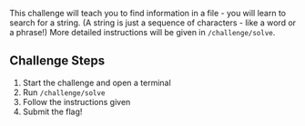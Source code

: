 This challenge will teach you to find information in a file - you will learn to search for a string. (A string is just a sequence of characters - like a word or a phrase!)
More detailed instructions will be given in `/challenge/solve`.

## Challenge Steps
1. Start the challenge and open a terminal
2. Run `/challenge/solve`
3. Follow the instructions given
4. Submit the flag!
